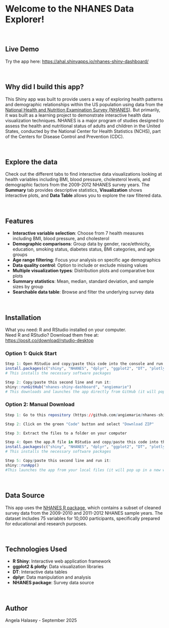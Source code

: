 # Welcome to the NHANES Data Explorer!
<br>

## Live Demo

Try the app here: https://ahal.shinyapps.io/nhanes-shiny-dashboard/

<br>

## Why did I build this app?
This Shiny app was built to provide users a way of exploring health patterns and demographic relationships within the US population using data from the [National Health and Nutrition Examination Survey (NHANES)](https://www.cdc.gov/nchs/nhanes/index.htm). But primarily, it was built as a learning project to demonstrate interactive health data visualization techniques. NHANES is a major program of studies designed to assess the health and nutritional status of adults and children in the United States, conducted by the National Center for Health Statistics (NCHS), part of the Centers for Disease Control and Prevention (CDC).

<br>

## Explore the data
Check out the different tabs to find interactive data visualizations looking at health variables including BMI, blood pressure, cholesterol levels, and demographic factors from the 2009-2012 NHANES survey years. The **Summary** tab provides descriptive statistics, **Visualization** shows interactive plots, and **Data Table** allows you to explore the raw filtered data.

<br>

## Features
- **Interactive variable selection**: Choose from 7 health measures including BMI, blood pressure, and cholesterol
- **Demographic comparisons**: Group data by gender, race/ethnicity, education, smoking status, diabetes status, BMI categories, and age groups
- **Age range filtering**: Focus your analysis on specific age demographics
- **Data quality control**: Option to include or exclude missing values
- **Multiple visualization types**: Distribution plots and comparative box plots
- **Summary statistics**: Mean, median, standard deviation, and sample sizes by group
- **Searchable data table**: Browse and filter the underlying survey data

<br>

## Installation
What you need: R and RStudio installed on your computer.
<br>
Need R and RStudio? Download them free at: https://posit.co/download/rstudio-desktop

### Option 1: Quick Start
```r
Step 1: Open RStudio and copy/paste this code into the console and run it:
install.packages(c("shiny", "NHANES", "dplyr", "ggplot2", "DT", "plotly"))
# This installs the necessary software packages

Step 2: Copy/paste this second line and run it:
shiny::runGitHub("nhanes-shiny-dashboard", "angiemarie")
# This downloads and launches the app directly from GitHub (it will pop up in a new window)
```

### Option 2: Manual Download
```r
Step 1: Go to this repository (https://github.com/angiemarie/nhanes-shiny-dashboard) on GitHub

Step 2: Click on the green "Code" button and select "Download ZIP"

Step 3: Extract the files to a folder on your computer

Step 4: Open the app.R file in RStudio and copy/paste this code into the console and run it:
install.packages(c("shiny", "NHANES", "dplyr", "ggplot2", "DT", "plotly"))
# This installs the necessary software packages

Step 5: Copy/paste this second line and run it:
shiny::runApp()
#This launches the app from your local files (it will pop up in a new window)
```

<br>

## Data Source
This app uses the [NHANES R package](https://cran.r-project.org/web/packages/NHANES/refman/NHANES.html), which contains a subset of cleaned survey data from the 2009-2010 and 2011-2012 NHANES sample years. The dataset includes 75 variables for 10,000 participants, specifically prepared for educational and research purposes.

<br>

## Technologies Used
- **R Shiny**: Interactive web application framework
- **ggplot2 & plotly**: Data visualization libraries
- **DT**: Interactive data tables
- **dplyr**: Data manipulation and analysis
- **NHANES package**: Survey data source

<br>

## Author
Angela Halasey - September 2025